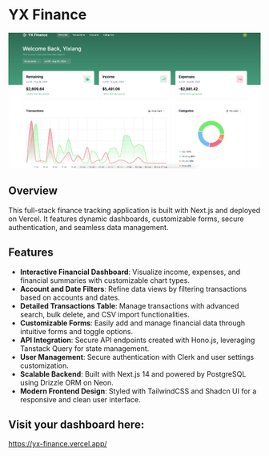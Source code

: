 # YX Finance

![Personal Finance Tracker Dashboard](./dashboard-ss.png)

## Overview

This full-stack finance tracking application is built with Next.js and deployed on Vercel. It features dynamic dashboards, customizable forms, secure authentication, and seamless data management.

## Features

- **Interactive Financial Dashboard**: Visualize income, expenses, and financial summaries with customizable chart types.
- **Account and Date Filters**: Refine data views by filtering transactions based on accounts and dates.
- **Detailed Transactions Table**: Manage transactions with advanced search, bulk delete, and CSV import functionalities.
- **Customizable Forms**: Easily add and manage financial data through intuitive forms and toggle options.
- **API Integration**: Secure API endpoints created with Hono.js, leveraging Tanstack Query for state management.
- **User Management**: Secure authentication with Clerk and user settings customization.
- **Scalable Backend**: Built with Next.js 14 and powered by PostgreSQL using Drizzle ORM on Neon.
- **Modern Frontend Design**: Styled with TailwindCSS and Shadcn UI for a responsive and clean user interface.

## Visit your dashboard here:

https://yx-finance.vercel.app/



